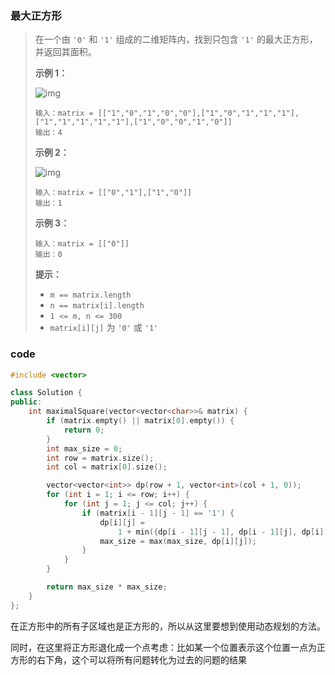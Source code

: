### 最大正方形

> 在一个由 `'0'` 和 `'1'` 组成的二维矩阵内，找到只包含 `'1'` 的最大正方形，并返回其面积。
>
>  
>
> **示例 1：**
>
> ![img](https://assets.leetcode.com/uploads/2020/11/26/max1grid.jpg)
>
> ```
> 输入：matrix = [["1","0","1","0","0"],["1","0","1","1","1"],["1","1","1","1","1"],["1","0","0","1","0"]]
> 输出：4
> ```
>
> **示例 2：**
>
> ![img](https://assets.leetcode.com/uploads/2020/11/26/max2grid.jpg)
>
> ```
> 输入：matrix = [["0","1"],["1","0"]]
> 输出：1
> ```
>
> **示例 3：**
>
> ```
> 输入：matrix = [["0"]]
> 输出：0
> ```
>
>  
>
> **提示：**
>
> - `m == matrix.length`
> - `n == matrix[i].length`
> - `1 <= m, n <= 300`
> - `matrix[i][j]` 为 `'0'` 或 `'1'`



### code

```c++
#include <vector>

class Solution {
public:
    int maximalSquare(vector<vector<char>>& matrix) {
        if (matrix.empty() || matrix[0].empty()) {
            return 0;
        }
        int max_size = 0;
        int row = matrix.size();
        int col = matrix[0].size();

        vector<vector<int>> dp(row + 1, vector<int>(col + 1, 0));
        for (int i = 1; i <= row; i++) {
            for (int j = 1; j <= col; j++) {
                if (matrix[i - 1][j - 1] == '1') {
                    dp[i][j] =
                        1 + min({dp[i - 1][j - 1], dp[i - 1][j], dp[i][j - 1]});
                    max_size = max(max_size, dp[i][j]);
                }
            }
        }

        return max_size * max_size;
    }
};
```



在正方形中的所有子区域也是正方形的，所以从这里要想到使用动态规划的方法。

同时，在这里将正方形退化成一个点考虑：比如某一个位置表示这个位置一点为正方形的右下角，这个可以将所有问题转化为过去的问题的结果

